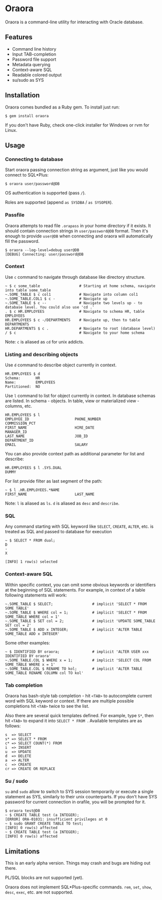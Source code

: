 # Oraora

Oraora is a command-line utility for interacting with Oracle database.

## Features

* Command line history
* Input TAB-completion
* Password file support
* Metadata querying
* Context-aware SQL
* Readable colored output
* su/sudo as SYS

## Installation

Oraora comes bundled as a Ruby gem. To install just run:
```
$ gem install oraora
```

If you don't have Ruby, check one-click installer for Windows or rvm for Linux.

## Usage

### Connecting to database

Start oraora passing connection string as argument, just like you would connect to SQL*Plus:
```
$ oraora user/password@DB
```

OS authentication is supported (pass `/`).

Roles are supported (append `as SYSDBA` / `as SYSOPER`).

### Passfile

Oraora attempts to read file `.orapass` in your home directory if it exists. It should contain connection strings in
`user/password@DB` format. Then it's enough to provide `user@DB` when connecting and oraora will automatically fill
the password.
```
$ oraora --log-level=debug user@DB
[DEBUG] Connecting: user/password@DB
```

### Context

Use `c` command to navigate through database like directory structure.
```
~ $ c some_table                  # Starting at home schema, navigate into table some_table
~.SOME_TABLE $ c col1             # Navigate into column col1
~.SOME_TABLE.COL1 $ c -           # Navigate up
~.SOME_TABLE $ c --               # Navigate two levels up - to database level. You could also use 'cd .'
. $ c HR.EMPLOYEES                # Navigate to schema HR, table EMPLOYEES
HR.EMPLOYEES $ c -/DEPARTMENTS    # Navigate up, then to table DEPARTMENTS
HR.DEPARTMENTS $ c .              # Navigate to root (database level)
/ $ c                             # Navigate to your home schema
```

Note: `c` is aliased as `cd` for unix addicts.

### Listing and describing objects

Use `d` command to describe object currently in context.
```
HR.EMPLOYEES $ d
Schema:       HR
Name:         EMPLOYEES
Partitioned:  NO
```

Use `l` command to list for object currently in context. In database schemas are listed. In schema - objects. In table,
view or materialized view - columns, etc.
```
HR.EMPLOYEES $ l
EMPLOYEE_ID                     PHONE_NUMBER                    COMMISSION_PCT
FIRST_NAME                      HIRE_DATE                       MANAGER_ID
LAST_NAME                       JOB_ID                          DEPARTMENT_ID
EMAIL                           SALARY
```

You can also provide context path as additional parameter for list and describe:
```
HR.EMPLOYEES $ l .SYS.DUAL
DUMMY
```

For list provide filter as last segment of the path:
```
~ $ l .HR.EMPLOYEES.*NAME
FIRST_NAME                      LAST_NAME
```

Note: `l` is aliased as `ls`. `d` is aliased as `desc` and `describe`.

### SQL

Any command starting with SQL keyword like `SELECT`, `CREATE`, `ALTER`, etc. is treated as SQL and passed to
database for execution

```
~ $ SELECT * FROM dual;
D
-
X

[INFO] 1 row(s) selected
```

### Context-aware SQL

Within specific context, you can omit some obvious keywords or identifiers at the beginning of SQL statements.
For example, in context of a table following statements will work:
```
~.SOME_TABLE $ SELECT;                  # implicit 'SELECT * FROM SOME_TABLE'
~.SOME_TABLE $ WHERE col = 1;           # implicit 'SELECT * FROM SOME_TABLE WHERE col = 1'
~.SOME_TABLE $ SET col = 2;             # implicit 'UPDATE SOME_TABLE SET col = 2'
~.SOME_TABLE $ ADD x INTEGER;           # implicit 'ALTER TABLE SOME_TABLE ADD x INTEGER'
```

Some other examples:
```
~ $ IDENTIFIED BY oraora;               # implicit 'ALTER USER xxx IDENTIFIED BY oraora'
~.SOME_TABLE.COL $ WHERE x = 1;         # implicit 'SELECT COL FROM SOME_TABLE WHERE x = 1'
~.SOME_TABLE.COL $ RENAME TO kol;       # implicit 'ALTER TABLE SOME_TABLE RENAME COLUMN col TO kol'
```

### Tab completion

Oraora has bash-style tab completion - hit `<TAB>` to autocomplete current word with SQL keyword or context. If there are
multiple possible completions hit `<TAB>` twice to see the list.

Also there are several quick templates defined. For example, type `S*`, then hit `<TAB>` to expand it into
`SELECT * FROM `. Available templates are as follows:

```
s  => SELECT
s* => SELECT * FROM
c* => SELECT COUNT(*) FROM
i  => INSERT
u  => UPDATE
d  => DELETE
a  => ALTER
c  => CREATE
cr => CREATE OR REPLACE
```

### Su / sudo

`su` and `sudo` allow to switch to SYS session temporarily or execute a single statement as SYS, similarly to their
unix counterparts. If you don't have SYS password for current connection in orafile, you will be prompted for it.
```
$ oraora test@DB
~ $ CREATE TABLE test (a INTEGER);
[ERROR] ORA-01031: insufficient privileges at 0
~ $ sudo GRANT CREATE TABLE TO test;
[INFO] 0 row(s) affected
~ $ CREATE TABLE test (a INTEGER);
[INFO] 0 row(s) affected
```

## Limitations

This is an early alpha version. Things may crash and bugs are hiding out there.

PL/SQL blocks are not supported (yet).

Oraora does not implement SQL*Plus-specific commands. `rem`, `set`, `show`, `desc`, `exec`, etc. are not
supported.
